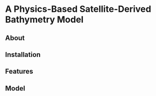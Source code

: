 # A Physics-Based Satellite-Derived Bathymetry Model


## About


## Installation 


## Features 


## Model 

